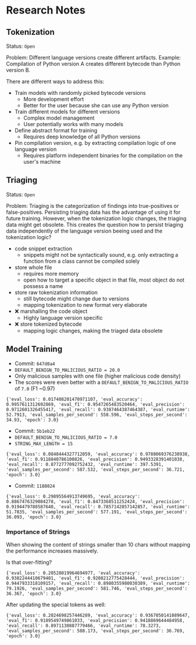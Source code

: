 # Research Notes

## Tokenization

Status: `Open`

Problem: Different language versions create different artifacts. Example: Compilation of Python version A creates different bytecode than Python version B.

There are different ways to address this:

- Train models with randomly picked bytecode versions
    - More development effort
    - Better for the user because she can use any Python version
- Train different models for different versions
    - Complex model management
    - User potentially works with many models
- Define abstract format for training
    - Requires deep knowledge of all Python versions
- Pin compilation version, e.g. by extracting compilation logic of one language version
    - Requires platform independent binaries for the compilation on the user's machine

## Triaging

Status: `Open`

Problem: Triaging is the categorization of findings into true-positives or false-positives. Persisting triaging data has the advantage of using it for future training. However, when the tokenization logic changes, the triaging data might get obsolete. This creates the question how to persist triaging data independently of the language version beeing used and the tokenization logic?

- code snippet extraction
    - snippets might not be syntactically sound, e.g. only extracting a function from a class cannot be compiled solely
- store whole file
    - requires more memory
    - open how to target a specific object in that file, most object do not possess a name
- store raw tokenization information
    - still bytecode might change due to versions
    - mapping tokenization to new format very elaborate
- ❌ marshalling the code object
    - Highly language version specific
- ❌ store tokenized bytecode
    - mapping logic changes, making the triaged data obsolete

## Model Training

- Commit: `647d0a4`
- `DEFAULT_BENIGN_TO_MALICIOUS_RATIO = 20.0`
- Only malicious samples with one file (higher malicious code density)
- The scores were even better with a `DEFAULT_BENIGN_TO_MALICIOUS_RATIO` of `7.0` (F1 ~0.97)

```
{'eval_loss': 0.017408201470971107, 'eval_accuracy': 0.9957611312692869, 'eval_f1': 0.9547265483520464, 'eval_precision': 0.9712601326455417, 'eval_recall': 0.9387464387464387, 'eval_runtime': 52.7913, 'eval_samples_per_second': 558.596, 'eval_steps_per_second': 34.93, 'epoch': 3.0}
```

- Commit: `5b1eb22`
- `DEFAULT_BENIGN_TO_MALICIOUS_RATIO = 7.0`
- `STRING_MAX_LENGTH = 15`

```
{'eval_loss': 0.0848444327712059, 'eval_accuracy': 0.9788069376238938, 'eval_f1': 0.9118840786100826, 'eval_precision': 0.9493328391401038, 'eval_recall': 0.8772777092752432, 'eval_runtime': 397.5391, 'eval_samples_per_second': 587.532, 'eval_steps_per_second': 36.721, 'epoch': 3.0}
```

- Commit: `1188024`

```
{'eval_loss': 0.29895564913749695, 'eval_accuracy': 0.8867476329084278, 'eval_f1': 0.8473368511252424, 'eval_precision': 0.9194479788587648, 'eval_recall': 0.7857142857142857, 'eval_runtime': 51.7835, 'eval_samples_per_second': 577.191, 'eval_steps_per_second': 36.093, 'epoch': 3.0}
```

### Importance of Strings

When showing the content of strings smaller than 10 chars without mapping the performance increases massively.

Is that over-fitting?

```
{'eval_loss': 0.20528019964694977, 'eval_accuracy': 0.9382244410679401, 'eval_f1': 0.9208212775428444, 'eval_precision': 0.9447933318109157, 'eval_recall': 0.8980355980030389, 'eval_runtime': 79.1926, 'eval_samples_per_second': 581.746, 'eval_steps_per_second': 36.367, 'epoch': 3.0}
```

After updating the special tokens as well:

```
{'eval_loss': 0.2024698257446289, 'eval_accuracy': 0.9367050141089647, 'eval_f1': 0.9189549749861033, 'eval_precision': 0.9418869644484958, 'eval_recall': 0.8971130887779466, 'eval_runtime': 78.3273, 'eval_samples_per_second': 588.173, 'eval_steps_per_second': 36.769, 'epoch': 3.0}
```
